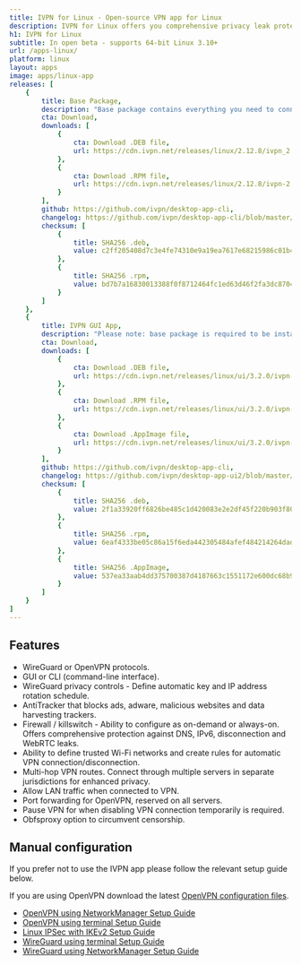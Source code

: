 ```yaml
---
title: IVPN for Linux - Open-source VPN app for Linux
description: IVPN for Linux offers you comprehensive privacy leak protection with the IVPN firewall, automatic connection on insecure Wi-Fi and Multi-hop.
h1: IVPN for Linux
subtitle: In open beta - supports 64-bit Linux 3.10+
url: /apps-linux/
platform: linux
layout: apps
image: apps/linux-app
releases: [
    {
        title: Base Package,
        description: "Base package contains everything you need to connect to IVPN with command line interface. IVPN GUI app is provided as a separate package you can find below.",
        cta: Download,
        downloads: [
            {
                cta: Download .DEB file,
                url: https://cdn.ivpn.net/releases/linux/2.12.8/ivpn_2.12.8_amd64.deb
            },
            {
                cta: Download .RPM file,
                url: https://cdn.ivpn.net/releases/linux/2.12.8/ivpn-2.12.8-1.x86_64.rpm
            }
        ],
        github: https://github.com/ivpn/desktop-app-cli,
        changelog: https://github.com/ivpn/desktop-app-cli/blob/master/CHANGELOG.md,
        checksum: [
            {
                title: SHA256 .deb,
                value: c2ff205408d7c3e4fe74310e9a19ea7617e68215986c01b499f329d7744ee83b
            },
            {
                title: SHA256 .rpm,
                value: bd7b7a16830013388f0f8712464fc1ed63d46f2fa3dc8704f5ba645df0e3ebc0
            }
        ]
    },
    {
        title: IVPN GUI App,
        description: "Please note: base package is required to be installed prior to installing GUI app.",
        cta: Download,
        downloads: [
            {
                cta: Download .DEB file,
                url: https://cdn.ivpn.net/releases/linux/ui/3.2.0/ivpn-ui_3.2.0_amd64.deb
            },
            {
                cta: Download .RPM file,
                url: https://cdn.ivpn.net/releases/linux/ui/3.2.0/ivpn-ui-3.2.0-1.x86_64.rpm
            },
            {
                cta: Download .AppImage file,
                url: https://cdn.ivpn.net/releases/linux/ui/3.2.0/ivpn-ui-3.2.0.AppImage
            }
        ],
        github: https://github.com/ivpn/desktop-app-cli,
        changelog: https://github.com/ivpn/desktop-app-ui2/blob/master/CHANGELOG.md,
        checksum: [
            {
                title: SHA256 .deb,
                value: 2f1a33920ff6826be485c1d420083e2e2df45f220b903f8083bad5fea5940dab
            },
            {
                title: SHA256 .rpm,
                value: 6eaf4333be05c86a15f6eda442305484afef484214264dadc4005841c4866b00
            },
            {
                title: SHA256 .AppImage,
                value: 537ea33aab4dd375700387d4187663c1551172e600dc68b9e5832f851e503de3
            }
        ]
    }
]
---
```

## Features

- WireGuard or OpenVPN protocols.
- GUI or CLI (command-line interface).
- WireGuard privacy controls - Define automatic key and IP address rotation schedule.
- AntiTracker that blocks ads, adware, malicious websites and data harvesting trackers.
- Firewall / killswitch - Ability to configure as on-demand or always-on. Offers comprehensive protection against DNS, IPv6, disconnection and WebRTC leaks.
- Ability to define trusted Wi-Fi networks and create rules for automatic VPN connection/disconnection.
- Multi-hop VPN routes. Connect through multiple servers in separate jurisdictions for enhanced privacy.
- Allow LAN traffic when connected to VPN.
- Port forwarding for OpenVPN, reserved on all servers.
- Pause VPN for when disabling VPN connection temporarily is required.
- Obfsproxy option to circumvent censorship.

## Manual configuration

If you prefer not to use the IVPN app please follow the relevant setup guide below.

If you are using OpenVPN download the latest [OpenVPN configuration files](/releases/config/ivpn-openvpn-config.zip).

- [OpenVPN using NetworkManager Setup Guide](/setup/linux-netman/)  
- [OpenVPN using terminal Setup Guide](/setup/linux-terminal/)  
- [Linux IPSec with IKEv2 Setup Guide](/setup/linux-ipsec-with-ikev2/)  
- [WireGuard using terminal Setup Guide](/setup/linux-wireguard/)  
- [WireGuard using NetworkManager Setup Guide](/setup/linux-wireguard-netman/)  
